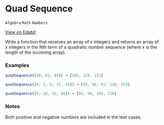 # Quad Sequence

`Algebra` `Math` `Numbers`

[View on Edabit](https://edabit.com/challenge/pZoKXf2ujZq65iWfD)

Write a function that receives an array of _x_ integers and returns an array of _x_ integers in the Nth term of a quadratic number sequence (where _x_ is the length of the incoming array).

### Examples

```js
quadSequence([48, 65, 84]) ➞ [105, 128, 153]

quadSequence([0, 1, 6, 15, 28]) ➞ [45, 66, 91, 120, 153]

quadSequence([9, 20, 33, 48]) ➞ [65, 84, 105, 128]
```

### Notes

Both positive and negative numbers are included in the test cases.
